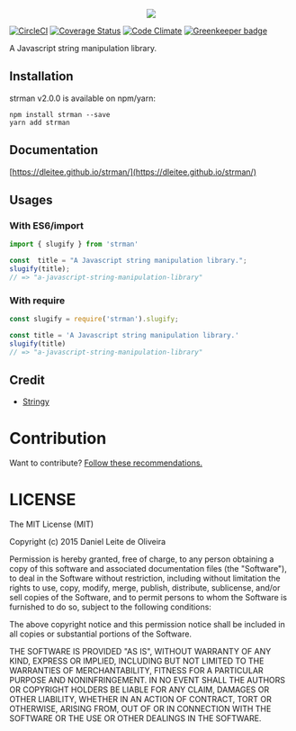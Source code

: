 <p align="center">
<img src="https://github.com/dleitee/strman/blob/master/strman_new.png?raw=true">
</p>

[![CircleCI](https://circleci.com/gh/dleitee/strman.svg?style=svg)](https://circleci.com/gh/dleitee/strman)
[![Coverage Status](https://coveralls.io/repos/github/dleitee/strman/badge.svg?branch=master)](https://coveralls.io/github/dleitee/strman?branch=master)
[![Code Climate](https://codeclimate.com/github/dleitee/strman/badges/gpa.svg)](https://codeclimate.com/github/dleitee/strman) [![Greenkeeper badge](https://badges.greenkeeper.io/dleitee/strman.svg)](https://greenkeeper.io/)

A Javascript string manipulation library.

## Installation

strman v2.0.0 is available on npm/yarn:
```
npm install strman --save
yarn add strman
```

## Documentation

[https://dleitee.github.io/strman/](https://dleitee.github.io/strman/)

## Usages

### With ES6/import

```javascript
import { slugify } from 'strman'

const  title = "A Javascript string manipulation library.";
slugify(title);
// => "a-javascript-string-manipulation-library"
```

### With require

```javascript
const slugify = require('strman').slugify;

const title = 'A Javascript string manipulation library.'
slugify(title)
// => "a-javascript-string-manipulation-library"
```

## Credit

 - [Stringy](https://github.com/danielstjules/Stringy)


# Contribution

Want to contribute? [Follow these recommendations.](https://github.com/dleitee/strman/blob/master/CONTRIBUTING.md)

# LICENSE

The MIT License (MIT)

Copyright (c) 2015 Daniel Leite de Oliveira

Permission is hereby granted, free of charge, to any person obtaining a copy
of this software and associated documentation files (the "Software"), to deal
in the Software without restriction, including without limitation the rights
to use, copy, modify, merge, publish, distribute, sublicense, and/or sell
copies of the Software, and to permit persons to whom the Software is
furnished to do so, subject to the following conditions:

The above copyright notice and this permission notice shall be included in
all copies or substantial portions of the Software.

THE SOFTWARE IS PROVIDED "AS IS", WITHOUT WARRANTY OF ANY KIND, EXPRESS OR
IMPLIED, INCLUDING BUT NOT LIMITED TO THE WARRANTIES OF MERCHANTABILITY,
FITNESS FOR A PARTICULAR PURPOSE AND NONINFRINGEMENT. IN NO EVENT SHALL THE
AUTHORS OR COPYRIGHT HOLDERS BE LIABLE FOR ANY CLAIM, DAMAGES OR OTHER
LIABILITY, WHETHER IN AN ACTION OF CONTRACT, TORT OR OTHERWISE, ARISING FROM,
OUT OF OR IN CONNECTION WITH THE SOFTWARE OR THE USE OR OTHER DEALINGS IN
THE SOFTWARE.

